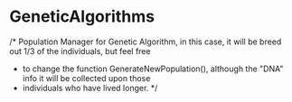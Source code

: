 # GeneticAlgorithms
/* Population Manager for Genetic Algorithm, in this case, it will be breed out 1/3 of the individuals, but feel free
 * to change the function GenerateNewPopulation(), although the "DNA" info it will be collected upon those 
 * individuals who have lived longer.
*/

